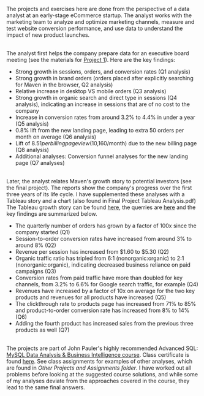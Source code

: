 

The projects and exercises here are done from the perspective of a data analyst at an early-stage eCommerce startup.  The analyst works with the marketing team to analyze and optimize marketing channels, measure and test website conversion performance, and use data to understand the impact of new product launches.  

<br/>The analyst first helps the company prepare data for an executive board meeting (see the materials for [Project 1](https://github.com/dapopov-st/MySQL-and-Tableau-Project/tree/main/Project1/SQL)). Here are the key findings:
- Strong growth in sessions, orders, and conversion rates (Q1 analysis)
- Strong growth in brand orders (orders placed after explicitly searching for Maven in the browser, Q2 analysis) 
- Relative increase in desktop VS mobile orders (Q3 analysis) 
- Strong growth in organic search and direct type in sessions (Q4 analysis), indicating an increase in sessions that are of no cost to the company
- Increase in conversion rates from around 3.2% to 4.4% in under a year (Q5 analysis)
- 0.8% lift from the new landing page, leading to extra 50 orders per month on average (Q6 analysis)
- Lift of $8.51 per billing page view ($10,160/month) due to the new billing page (Q8 analysis)
- Additional analyses: Conversion funnel analyses for the new landing page (Q7 analyses)



<br/>Later, the analyst relates Maven's growth story to potential investors (see the final project).  The reports show the company's progress over the first three years of its life cycle.  I have supplemented these analyses with a Tableau story and a chart (also found in Final Project Tableau Analysis.pdf)
The Tableau growth story can be found [here](https://public.tableau.com/app/profile/dmitriy.popov.velasco/viz/MySQLTableauMavenFuzzyFactoryGrowthStoryFP/MavenStory2), the querries are [here](https://github.com/dapopov-st/MySQL-and-Tableau-Project/tree/main/Project2/SQL) and the key findings are summarized below.
- The quarterly number of orders has grown by a factor of 100x since the company started (Q1)
- Session-to-order conversion rates have increased from around 3% to around 8% (Q2)
- Revenue per session has increased from $1.60 to $5.30 (Q2)
- Organic traffic ratio has tripled from 6:1 (nonorganic:organic) to 2:1 (nonorganic:organic), indicating decreased business reliance on paid campaigns (Q3)
- Conversion rates from paid traffic have more than doubled for key channels, from 3.2% to 6.6% for Google search traffic, for example (Q4)
- Revenues have increased by a factor of 10x on average for the two key products and revenues for all products have increased (Q5)
- The clickthrough rate to products page has increased from 71% to 85% and product-to-order conversion rate has increased from 8% to 14% (Q6)
- Adding the fourth product has increased sales from the previous three products as well (Q7)


<br>The projects are part of John Pauler's highly recommended Advanced SQL: [MySQL Data Analysis & Business Intelligence course](https://www.udemy.com/course/advanced-sql-mysql-for-analytics-business-intelligence/). Class certificate is found [here](https://drive.google.com/file/d/1_poutpCR56oTkPhPYGxqhgqboUfI8D_I/view). See class assignments for examples of other analyses, which are found in *Other Projects and Assignments folder*.  I have worked out all problems before looking at the suggested course solutions, and while some of my  analyses deviate from the approaches covered in the course, they lead to the same final answers.
